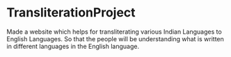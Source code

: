 # TransliterationProject
Made a website which helps for transliterating various Indian Languages to English Languages. So that the people will be understanding what is written in different languages in the English language.
